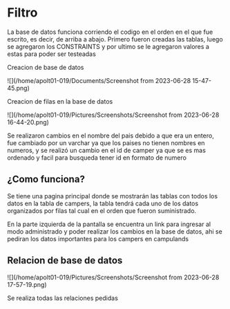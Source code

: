 # Filtro

La base de datos funciona corriendo el codigo en el orden en el que fue escrito, es decir, de arriba a abajo. Primero fueron creadas  las tablas, luego se agregaron los CONSTRAINTS y por ultimo se le agregaron valores a estas para poder ser testeadas



Creacion de base de datos



![](/home/apolt01-019/Documents/Screenshot from 2023-06-28 15-47-45.png)



Creacion de filas en la base de datos



![](/home/apolt01-019/Pictures/Screenshots/Screenshot from 2023-06-28 16-44-20.png)



Se realizaron cambios en el nombre del pais debido a que era un entero, fue cambiado por un varchar ya que los paises no tienen nombres en numeros, y se realizó un cambio en el id de camper ya que se es mas ordenado y facil para busqueda tener id en formato de numero



## ¿Como funciona?



Se tiene una pagina principal donde se mostrarán las tablas con todos los datos en la tabla de campers, la tabla tendrá cada uno de los datos organizados por filas tal cual en el orden que fueron suministrado.

En la parte izquierda de la pantalla se encuentra un link para ingresar al modo administrado y poder realizar los cambios en la base de datos, ahi se pediran los datos importantes para los campers en campulands



## Relacion de base de datos



![](/home/apolt01-019/Pictures/Screenshots/Screenshot from 2023-06-28 17-57-19.png)



Se realiza todas las relaciones pedidas